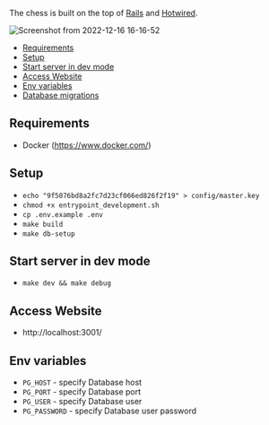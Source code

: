 The chess is built on the top of [Rails](https://rubyonrails.org/) and [Hotwired](https://hotwired.dev/).

![Screenshot from 2022-12-16 16-16-52](https://user-images.githubusercontent.com/27503213/208065047-f895b3d2-2369-4f63-b6e5-de03c378c981.png)

- [Requirements](#requirements)
- [Setup](#setup)
- [Start server in dev mode](#start-server-in-dev-mode)
- [Access Website](#access-website)
- [Env variables](#env-variables)
- [Database migrations](./doc/database-migrations.md)

## Requirements

- Docker (https://www.docker.com/)

## Setup
- `echo "9f5076bd8a2fc7d23cf066ed826f2f19" > config/master.key`
- `chmod +x entrypoint_development.sh`
- `cp .env.example .env`
- `make build`
- `make db-setup`

## Start server in dev mode
- `make dev && make debug`

## Access Website
- http://localhost:3001/

## Env variables
- `PG_HOST` - specify Database host
- `PG_PORT` - specify Database port
- `PG_USER` - specify Database user
- `PG_PASSWORD` - specify Database user password
